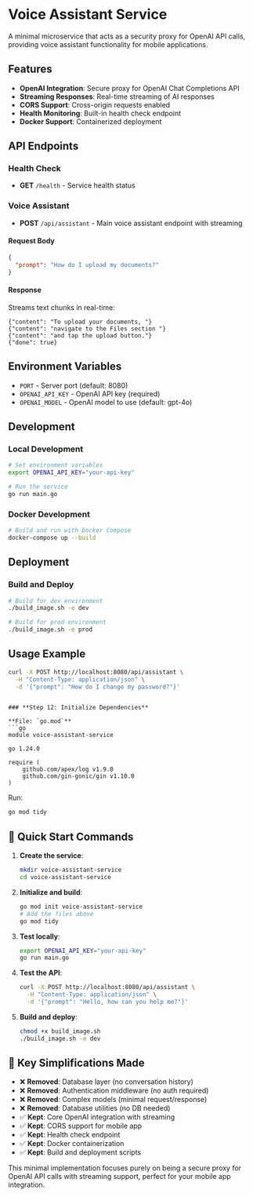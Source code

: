 # Voice Assistant Service

A minimal microservice that acts as a security proxy for OpenAI API calls, providing voice assistant functionality for mobile applications.

## Features

- **OpenAI Integration**: Secure proxy for OpenAI Chat Completions API
- **Streaming Responses**: Real-time streaming of AI responses
- **CORS Support**: Cross-origin requests enabled
- **Health Monitoring**: Built-in health check endpoint
- **Docker Support**: Containerized deployment

## API Endpoints

### Health Check

- **GET** `/health` - Service health status

### Voice Assistant

- **POST** `/api/assistant` - Main voice assistant endpoint with streaming

#### Request Body

```json
{
  "prompt": "How do I upload my documents?"
}
```

#### Response

Streams text chunks in real-time:

```
{"content": "To upload your documents, "}
{"content": "navigate to the Files section "}
{"content": "and tap the upload button."}
{"done": true}
```

## Environment Variables

- `PORT` - Server port (default: 8080)
- `OPENAI_API_KEY` - OpenAI API key (required)
- `OPENAI_MODEL` - OpenAI model to use (default: gpt-4o)

## Development

### Local Development
```bash
# Set environment variables
export OPENAI_API_KEY="your-api-key"

# Run the service
go run main.go
```

### Docker Development
```bash
# Build and run with Docker Compose
docker-compose up --build
```

## Deployment

### Build and Deploy
```bash
# Build for dev environment
./build_image.sh -e dev

# Build for prod environment
./build_image.sh -e prod
```

## Usage Example

```bash
curl -X POST http://localhost:8080/api/assistant \
  -H "Content-Type: application/json" \
  -d '{"prompt": "How do I change my password?"}'
```
```

### **Step 12: Initialize Dependencies**

**File: `go.mod`**
```go
module voice-assistant-service

go 1.24.0

require (
    github.com/apex/log v1.9.0
    github.com/gin-gonic/gin v1.10.0
)
```

Run:
```bash
go mod tidy
```

## 🚀 **Quick Start Commands**

1. **Create the service**:
   ```bash
   mkdir voice-assistant-service
   cd voice-assistant-service
   ```

2. **Initialize and build**:
   ```bash
   go mod init voice-assistant-service
   # Add the files above
   go mod tidy
   ```

3. **Test locally**:
   ```bash
   export OPENAI_API_KEY="your-api-key"
   go run main.go
   ```

4. **Test the API**:
   ```bash
   curl -X POST http://localhost:8080/api/assistant \
     -H "Content-Type: application/json" \
     -d '{"prompt": "Hello, how can you help me?"}'
   ```

5. **Build and deploy**:
   ```bash
   chmod +x build_image.sh
   ./build_image.sh -e dev
   ```

## 🔧 **Key Simplifications Made**

- ❌ **Removed**: Database layer (no conversation history)
- ❌ **Removed**: Authentication middleware (no auth required)
- ❌ **Removed**: Complex models (minimal request/response)
- ❌ **Removed**: Database utilities (no DB needed)
- ✅ **Kept**: Core OpenAI integration with streaming
- ✅ **Kept**: CORS support for mobile app
- ✅ **Kept**: Health check endpoint
- ✅ **Kept**: Docker containerization
- ✅ **Kept**: Build and deployment scripts

This minimal implementation focuses purely on being a secure proxy for OpenAI API calls with streaming support, perfect for your mobile app integration.